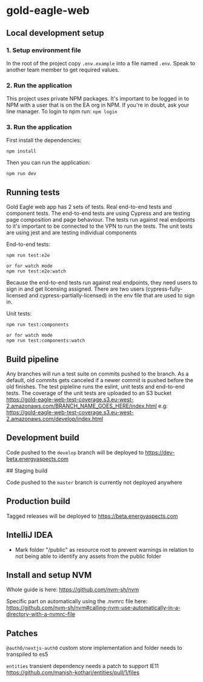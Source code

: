 # gold-eagle-web

## Local development setup

### 1. Setup environment file

In the root of the project copy `.env.example` into a file named `.env`. Speak to another team member to get required values.

### 2. Run the application

This project uses private NPM packages. It's important to be logged in to NPM with a user that is on the EA org in NPM. If you're in doubt, ask your line manager.
To login to npm run: `npm login`

### 3. Run the application

First install the dependencies:

``` 
npm install
```

Then you can run the application:

```
npm run dev
```

## Running tests

Gold Eagle web app has 2 sets of tests. Real end-to-end tests and component tests.
The end-to-end tests are using Cypress and are testing page composition and page behaviour. The tests run against real endpoints to it's important to be connected to the VPN to run the tests.
The unit tests are using jest and are testing individual components

End-to-end tests:

```
npm run test:e2e

or for watch mode
npm run test:e2e:watch
```

Because the end-to-end tests run against real endpoints, they need users to sign in and get licensing assigned.
There are two users (cypress-fully-licensed and cypress-partially-licensed) in the env file that are used to sign in.

Unit tests:

```
npm run test:components

or for watch mode
npm run test:components:watch
```

## Build pipeline

Any branches will run a test suite on commits pushed to the branch. As a default, old commits gets canceled if a newer commit is pushed before the old finishes.
The test pipleline runs the eslint, unit tests and end-to-end tests.
The coverage of the unit tests are uploaded to an S3 bucket https://gold-eagle-web-test-coverage.s3.eu-west-2.amazonaws.com/BRANCH_NAME_GOES_HERE/index.html
e.g: https://gold-eagle-web-test-coverage.s3.eu-west-2.amazonaws.com/develop/index.html

## Development build

Code pushed to the `develop` branch will be deployed to https://dev-beta.energyaspects.com

## Staging build

Code pushed to the `master` branch is currently not deployed anywhere

## Production build 

Tagged releases will be deployed to https://beta.energyaspects.com

## IntelliJ IDEA

- Mark folder "/public" as resource root to prevent warnings in relation to not being able to identify any assets from the public folder


## Install and setup NVM
Whole guide is here: https://github.com/nvm-sh/nvm

Specific part on automatically using the .nvmrc file here: 
https://github.com/nvm-sh/nvm#calling-nvm-use-automatically-in-a-directory-with-a-nvmrc-file

## Patches
`@auth0/nextjs-auth0` custom store implementation and folder needs to transpiled to es5

`entities` transient dependency needs a patch to support IE11 https://github.com/manish-kothari/entities/pull/1/files
